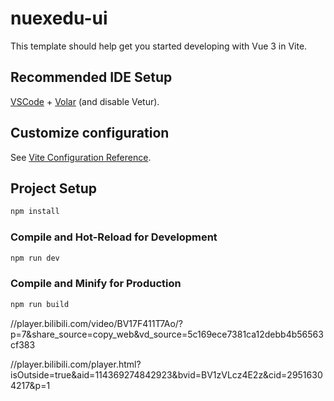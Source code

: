# nuexedu-ui

This template should help get you started developing with Vue 3 in Vite.

## Recommended IDE Setup

[VSCode](https://code.visualstudio.com/) + [Volar](https://marketplace.visualstudio.com/items?itemName=Vue.volar) (and disable Vetur).

## Customize configuration

See [Vite Configuration Reference](https://vite.dev/config/).

## Project Setup

```sh
npm install
```

### Compile and Hot-Reload for Development

```sh
npm run dev
```

### Compile and Minify for Production

```sh
npm run build

```
//player.bilibili.com/video/BV17F411T7Ao/?p=7&share_source=copy_web&vd_source=5c169ece7381ca12debb4b56563cf383


//player.bilibili.com/player.html?isOutside=true&aid=114369274842923&bvid=BV1zVLcz4E2z&cid=29516304217&p=1



